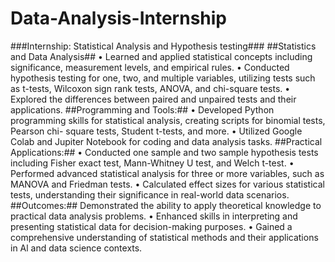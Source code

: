 # Data-Analysis-Internship
###Internship: Statistical Analysis and Hypothesis testing###
##Statistics and Data Analysis##
• Learned and applied statistical concepts including significance, measurement levels, and empirical rules.
• Conducted hypothesis testing for one, two, and multiple variables, utilizing tests such as t-tests, Wilcoxon sign rank tests, ANOVA, and chi-square tests.
• Explored the differences between paired and unpaired tests and their applications.
##Programming and Tools:##
• Developed Python programming skills for statistical analysis, creating scripts for binomial tests, Pearson chi- square tests, Student t-tests, and more.
• Utilized Google Colab and Jupiter Notebook for coding and data analysis tasks.
##Practical Applications:##
• Conducted one sample and two sample hypothesis tests including Fisher exact test, Mann-Whitney U test, and Welch t-test.
• Performed advanced statistical analysis for three or more variables, such as MANOVA and Friedman tests.
• Calculated effect sizes for various statistical tests, understanding their significance in real-world data scenarios.
##Outcomes:##
Demonstrated the ability to apply theoretical knowledge to practical data analysis problems.
• Enhanced skills in interpreting and presenting statistical data for decision-making purposes.
• Gained a comprehensive understanding of statistical methods and their applications in Al and data science contexts.

